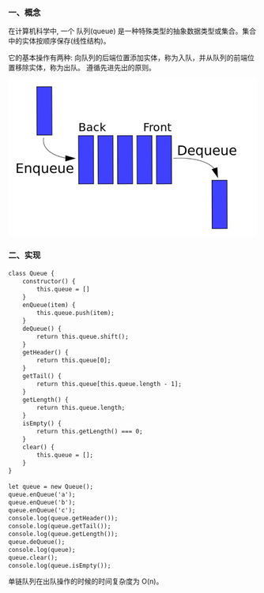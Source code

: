 ### 一、概念

在计算机科学中, 一个 队列(queue) 是一种特殊类型的抽象数据类型或集合。集合中的实体按顺序保存(线性结构)。

它的基本操作有两种: 向队列的后端位置添加实体，称为入队，并从队列的前端位置移除实体，称为出队。 遵循先进先出的原则。

![队列](./images/2.png)

### 二、实现

```
class Queue {
    constructor() {
        this.queue = []
    }
    enQueue(item) {
        this.queue.push(item);
    }
    deQueue() {
        return this.queue.shift();
    }
    getHeader() {
        return this.queue[0];
    }
    getTail() {
        return this.queue[this.queue.length - 1];
    }
    getLength() {
        return this.queue.length;
    }
    isEmpty() {
        return this.getLength() === 0;
    }
    clear() {
        this.queue = [];
    }
}

let queue = new Queue();
queue.enQueue('a');
queue.enQueue('b');
queue.enQueue('c');
console.log(queue.getHeader());
console.log(queue.getTail());
console.log(queue.getLength());
queue.deQueue();
console.log(queue);
queue.clear();
console.log(queue.isEmpty());
```

单链队列在出队操作的时候的时间复杂度为 O(n)。
